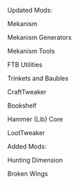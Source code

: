Updated Mods:

Mekanism

Mekanism Generators

Mekanism Tools

FTB Utilities

Trinkets and Baubles

CraftTweaker

Bookshelf

Hammer (Lib) Core

LootTweaker


Added Mods:

Hunting Dimension

Broken Wings
